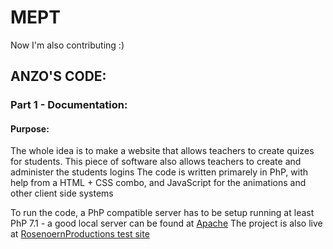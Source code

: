 # MEPT
Now I'm also contributing :)



## ANZO'S CODE:
### Part 1 - Documentation:
#### Purpose:
The whole idea is to make a website that allows teachers to create quizes for students. This piece of software also allows teachers to create and administer the students logins
The code is written primarely in PhP, with help from a HTML + CSS combo, and JavaScript for the animations and other client side systems

To run the code, a PhP compatible server has to be setup running at least PhP 7.1 - a good local server can be found at [Apache](https://httpd.apache.org/)
The project is also live at [RosenoernProductions test site](https://testing.rosenoern-productions.dk)
